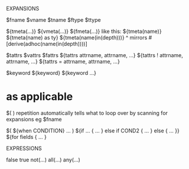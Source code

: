 EXPANSIONS

$fname $vname $tname
$ftype        $ttype

${tmeta(...)} ${vmeta(...)} ${fmeta(...)}
  like this:
${tmeta(name)}
${tmeta(name) as ty}
${tmeta(name(in(depth)))}
  ^ mirrors #[derive(adhoc(name(in(depth))))]

$tattrs $vattrs $fattrs
${tattrs attrname, attrname, ...}
${tattrs ! attrname, attrname, ...}
${tattrs = attrname, attrname, ...}

$keyword
${keyword}
${keyword ...}
# as applicable

$( )
   repetition automatically tells what to loop over
   by scanning for expansions eg $fname

$( ${when CONDITION} ... )
${if ... { ... } else if COND2 { ... } else { ... }}
${for fields { ... }


EXPRESSIONS

false
true
not(...)
all(...)
any(...)
